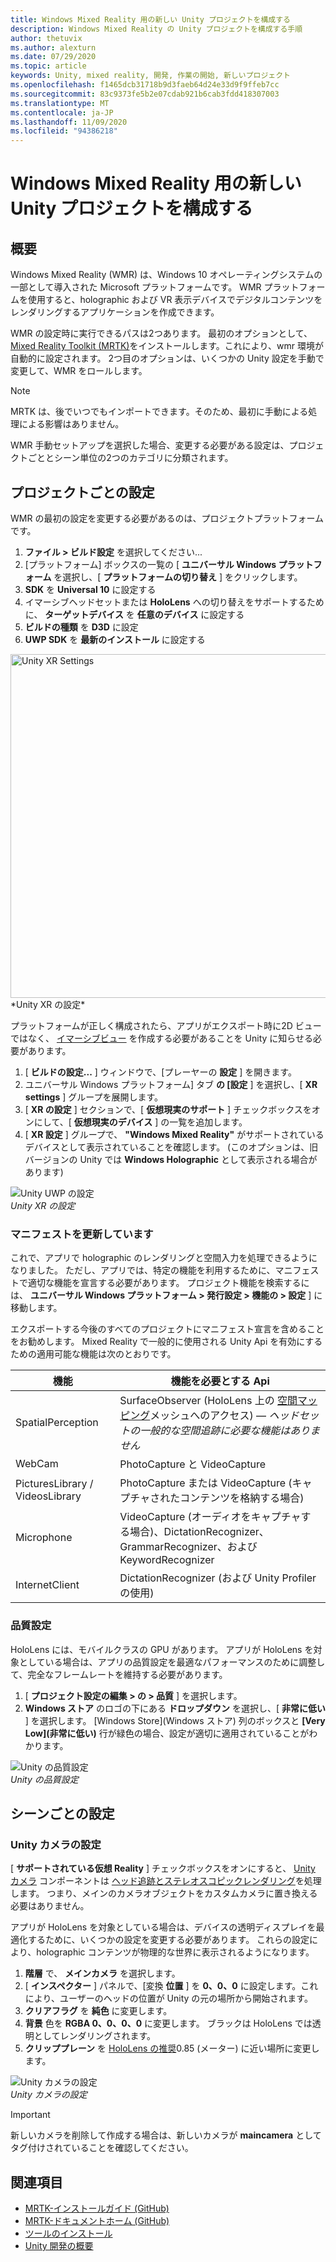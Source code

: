 ```yaml
---
title: Windows Mixed Reality 用の新しい Unity プロジェクトを構成する
description: Windows Mixed Reality の Unity プロジェクトを構成する手順
author: thetuvix
ms.author: alexturn
ms.date: 07/29/2020
ms.topic: article
keywords: Unity, mixed reality, 開発, 作業の開始, 新しいプロジェクト
ms.openlocfilehash: f1465dcb31718b9d3faeb64d24e33d9f9ffeb7cc
ms.sourcegitcommit: 83c9373fe5b2e07cdab921b6cab3fdd418307003
ms.translationtype: MT
ms.contentlocale: ja-JP
ms.lasthandoff: 11/09/2020
ms.locfileid: "94386218"
---
```

# <a name="configure-a-new-unity-project-for-windows-mixed-reality"></a>Windows Mixed Reality 用の新しい Unity プロジェクトを構成する 

## <a name="overview"></a>概要

Windows Mixed Reality (WMR) は、Windows 10 オペレーティングシステムの一部として導入された Microsoft プラットフォームです。 WMR プラットフォームを使用すると、holographic および VR 表示デバイスでデジタルコンテンツをレンダリングするアプリケーションを作成できます。

WMR の設定時に実行できるパスは2つあります。 最初のオプションとして、 [Mixed Reality Toolkit (MRTK)](https://microsoft.github.io/MixedRealityToolkit-Unity/Documentation/Installation.html)をインストールします。これにより、wmr 環境が自動的に設定されます。 2つ目のオプションは、いくつかの Unity 設定を手動で変更して、WMR をロールします。 

> [!NOTE]
> MRTK は、後でいつでもインポートできます。そのため、最初に手動による処理による影響はありません。

WMR 手動セットアップを選択した場合、変更する必要がある設定は、プロジェクトごととシーン単位の2つのカテゴリに分類されます。

## <a name="per-project-settings"></a>プロジェクトごとの設定

WMR の最初の設定を変更する必要があるのは、プロジェクトプラットフォームです。 
1. **ファイル > ビルド設定** を選択してください...
2. [プラットフォーム] ボックスの一覧の [ **ユニバーサル Windows プラットフォーム** を選択し、[ **プラットフォームの切り替え** ] をクリックします。
3. **SDK** を **Universal 10** に設定する
4. イマーシブヘッドセットまたは **HoloLens** への切り替えをサポートするために、 **ターゲットデバイス** を **任意のデバイス** に設定する
5. **ビルドの種類** を **D3D** に設定
6. **UWP SDK** を **最新のインストール** に設定する

<img src="images/unity-uwp-settings.png" width="550px" alt="Unity XR Settings">
*Unity XR の設定*

プラットフォームが正しく構成されたら、アプリがエクスポート時に2D ビューではなく、 [イマーシブビュー](../../design/app-views.md) を作成する必要があることを Unity に知らせる必要があります。
1. [ **ビルドの設定...** ] ウィンドウで、[プレーヤーの **設定** ] を開きます。
2. ユニバーサル Windows プラットフォーム] タブ **の [設定** ] を選択し、[ **XR settings** ] グループを展開します。
3. [ **XR の設定** ] セクションで、[ **仮想現実のサポート** ] チェックボックスをオンにして、[ **仮想現実のデバイス** ] の一覧を追加します。
4. [ **XR 設定** ] グループで、 **"Windows Mixed Reality"** がサポートされているデバイスとして表示されていることを確認します。 (このオプションは、旧バージョンの Unity では **Windows Holographic** として表示される場合があります)

![Unity UWP の設定](images/xrsettings.png)<br>
*Unity XR の設定*

### <a name="updating-the-manifest"></a>マニフェストを更新しています

これで、アプリで holographic のレンダリングと空間入力を処理できるようになりました。 ただし、アプリでは、特定の機能を利用するために、マニフェストで適切な機能を宣言する必要があります。 プロジェクト機能を検索するには、 **ユニバーサル Windows プラットフォーム > 発行設定 > 機能の > 設定** ] に移動します。 

エクスポートする今後のすべてのプロジェクトにマニフェスト宣言を含めることをお勧めします。 Mixed Reality で一般的に使用される Unity Api を有効にするための適用可能な機能は次のとおりです。

|  機能  |  機能を必要とする Api | 
|----------|----------|
|  SpatialPerception  |  SurfaceObserver (HoloLens 上の [空間マッピング](../../design/spatial-mapping.md)メッシュへのアクセス) &mdash; *ヘッドセットの一般的な空間追跡に必要な機能はありません* | 
|  WebCam  |  PhotoCapture と VideoCapture | 
|  PicturesLibrary / VideosLibrary  |  PhotoCapture または VideoCapture (キャプチャされたコンテンツを格納する場合) | 
|  Microphone  |  VideoCapture (オーディオをキャプチャする場合)、DictationRecognizer、GrammarRecognizer、および KeywordRecognizer | 
|  InternetClient  |  DictationRecognizer (および Unity Profiler の使用) | 

### <a name="quality-settings"></a>品質設定

HoloLens には、モバイルクラスの GPU があります。 アプリが HoloLens を対象としている場合は、アプリの品質設定を最適なパフォーマンスのために調整して、完全なフレームレートを維持する必要があります。
1. [ **プロジェクト設定の編集 > の > 品質** ] を選択します。
2. **Windows ストア** のロゴの下にある **ドロップダウン** を選択し、[ **非常に低い** ] を選択します。 [Windows Store]\(Windows ストア\) 列のボックスと **[Very Low]\(非常に低い\)** 行が緑色の場合、設定が適切に適用されていることがわかります。

![Unity の品質設定](images/getting-started-unity-quality-settings.jpg)<br>
*Unity の品質設定*

## <a name="per-scene-settings"></a>シーンごとの設定

### <a name="unity-camera-settings"></a>Unity カメラの設定

[ **サポートされている仮想 Reality** ] チェックボックスをオンにすると、 [Unity カメラ](camera-in-unity.md) コンポーネントは [ヘッド追跡とステレオスコピックレンダリング](../platform-capabilities-and-apis/rendering.md)を処理します。 つまり、メインのカメラオブジェクトをカスタムカメラに置き換える必要はありません。

アプリが HoloLens を対象としている場合は、デバイスの透明ディスプレイを最適化するために、いくつかの設定を変更する必要があります。 これらの設定により、holographic コンテンツが物理的な世界に表示されるようになります。
1. **階層** で、 **メインカメラ** を選択します。
2. [ **インスペクター** ] パネルで、[変換 **位置** ] を **0、0、0** に設定します。これにより、ユーザーのヘッドの位置が Unity の元の場所から開始されます。
3. **クリアフラグ** を **純色** に変更します。
4. **背景** 色を **RGBA 0、0、0、0** に変更します。 ブラックは HoloLens では透明としてレンダリングされます。
5. **クリッププレーン** を [HoloLens の推奨](camera-in-unity.md#clip-planes)0.85 (メーター) に近い場所に変更します。

![Unity カメラの設定](images/Unitycamerasettings.png)<br>
*Unity カメラの設定*

> [!IMPORTANT]
> 新しいカメラを削除して作成する場合は、新しいカメラが **maincamera** としてタグ付けされていることを確認してください。

## <a name="see-also"></a>関連項目
* [MRTK-インストールガイド (GitHub)](https://microsoft.github.io/MixedRealityToolkit-Unity/Documentation/Installation.html)
* [MRTK-ドキュメントホーム (GitHub)](https://microsoft.github.io/MixedRealityToolkit-Unity/README.html)
* [ツールのインストール](../install-the-tools.md)
* [Unity 開発の概要](unity-development-overview.md)
